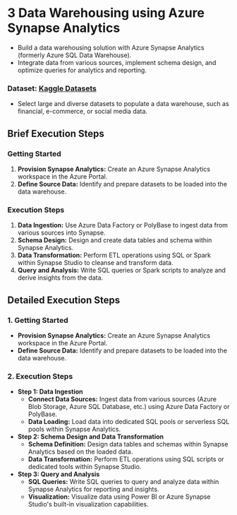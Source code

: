 # 3 Data Warehousing using Azure Synapse Analytics
- Build a data warehousing solution with Azure Synapse Analytics (formerly Azure SQL Data Warehouse).
- Integrate data from various sources, implement schema design, and optimize queries for analytics and reporting.

### Dataset: [Kaggle Datasets](https://www.kaggle.com/datasets)
- Select large and diverse datasets to populate a data warehouse, such as financial, e-commerce, or social media data.

## Brief Execution Steps
### Getting Started
1. **Provision Synapse Analytics:** Create an Azure Synapse Analytics workspace in the Azure Portal.
2. **Define Source Data:** Identify and prepare datasets to be loaded into the data warehouse.

### Execution Steps
1. **Data Ingestion:** Use Azure Data Factory or PolyBase to ingest data from various sources into Synapse.
2. **Schema Design:** Design and create data tables and schema within Synapse Analytics.
3. **Data Transformation:** Perform ETL operations using SQL or Spark within Synapse Studio to cleanse and transform data.
4. **Query and Analysis:** Write SQL queries or Spark scripts to analyze and derive insights from the data.

## Detailed Execution Steps
### 1. Getting Started
- **Provision Synapse Analytics:** Create an Azure Synapse Analytics workspace in the Azure Portal.
- **Define Source Data:** Identify and prepare datasets to be loaded into the data warehouse.

### 2. Execution Steps
- **Step 1: Data Ingestion**
    - **Connect Data Sources:** Ingest data from various sources (Azure Blob Storage, Azure SQL Database, etc.) using Azure Data Factory or PolyBase.
    - **Data Loading:** Load data into dedicated SQL pools or serverless SQL pools within Synapse Analytics.
- **Step 2: Schema Design and Data Transformation**
    - **Schema Definition:** Design data tables and schemas within Synapse Analytics based on the loaded data.
    - **Data Transformation:** Perform ETL operations using SQL scripts or dedicated tools within Synapse Studio.
- **Step 3: Query and Analysis**
    - **SQL Queries:** Write SQL queries to query and analyze data within Synapse Analytics for reporting and insights.
    - **Visualization:** Visualize data using Power BI or Azure Synapse Studio's built-in visualization capabilities.
 

